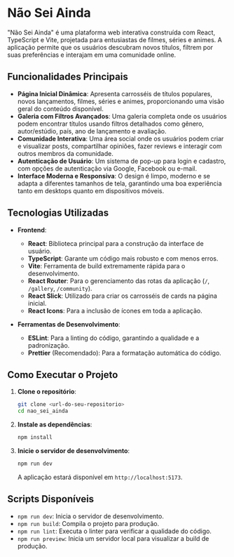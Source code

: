# Não Sei Ainda

"Não Sei Ainda" é uma plataforma web interativa construída com React, TypeScript e Vite, projetada para entusiastas de filmes, séries e animes. A aplicação permite que os usuários descubram novos títulos, filtrem por suas preferências e interajam em uma comunidade online.

## Funcionalidades Principais

* **Página Inicial Dinâmica**: Apresenta carrosséis de títulos populares, novos lançamentos, filmes, séries e animes, proporcionando uma visão geral do conteúdo disponível.
* **Galeria com Filtros Avançados**: Uma galeria completa onde os usuários podem encontrar títulos usando filtros detalhados como gênero, autor/estúdio, país, ano de lançamento e avaliação.
* **Comunidade Interativa**: Uma área social onde os usuários podem criar e visualizar posts, compartilhar opiniões, fazer reviews e interagir com outros membros da comunidade.
* **Autenticação de Usuário**: Um sistema de pop-up para login e cadastro, com opções de autenticação via Google, Facebook ou e-mail.
* **Interface Moderna e Responsiva**: O design é limpo, moderno e se adapta a diferentes tamanhos de tela, garantindo uma boa experiência tanto em desktops quanto em dispositivos móveis.

## Tecnologias Utilizadas

* **Frontend**:
    * **React**: Biblioteca principal para a construção da interface de usuário.
    * **TypeScript**: Garante um código mais robusto e com menos erros.
    * **Vite**: Ferramenta de build extremamente rápida para o desenvolvimento.
    * **React Router**: Para o gerenciamento das rotas da aplicação (`/`, `/gallery`, `/community`).
    * **React Slick**: Utilizado para criar os carrosséis de cards na página inicial.
    * **React Icons**: Para a inclusão de ícones em toda a aplicação.

* **Ferramentas de Desenvolvimento**:
    * **ESLint**: Para a linting do código, garantindo a qualidade e a padronização.
    * **Prettier** (Recomendado): Para a formatação automática do código.
## Como Executar o Projeto

1.  **Clone o repositório**:
    ```bash
    git clone <url-do-seu-repositorio>
    cd nao_sei_ainda
    ```

2.  **Instale as dependências**:
    ```bash
    npm install
    ```

3.  **Inicie o servidor de desenvolvimento**:
    ```bash
    npm run dev
    ```
    A aplicação estará disponível em `http://localhost:5173`.

## Scripts Disponíveis

* `npm run dev`: Inicia o servidor de desenvolvimento.
* `npm run build`: Compila o projeto para produção.
* `npm run lint`: Executa o linter para verificar a qualidade do código.
* `npm run preview`: Inicia um servidor local para visualizar a build de produção.
